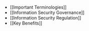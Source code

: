 - [[Important Terminologies]]
- [[Information Security Governance]]
- [[Information Security Regulation]]
- [[Key Benefits]]
